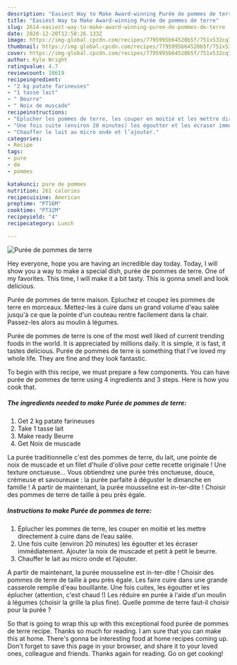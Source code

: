 ```yaml
---
description: "Easiest Way to Make Award-winning Purée de pommes de terre"
title: "Easiest Way to Make Award-winning Purée de pommes de terre"
slug: 2614-easiest-way-to-make-award-winning-puree-de-pommes-de-terre
date: 2020-12-20T12:58:26.133Z
image: https://img-global.cpcdn.com/recipes/7795995b64520b5f/751x532cq70/puree-de-pommes-de-terre-photo-principale-de-la-recette.jpg
thumbnail: https://img-global.cpcdn.com/recipes/7795995b64520b5f/751x532cq70/puree-de-pommes-de-terre-photo-principale-de-la-recette.jpg
cover: https://img-global.cpcdn.com/recipes/7795995b64520b5f/751x532cq70/puree-de-pommes-de-terre-photo-principale-de-la-recette.jpg
author: Kyle Wright
ratingvalue: 4.7
reviewcount: 10619
recipeingredient:
- "2 kg patate farineuses"
- "1 tasse lait"
- " Beurre"
- " Noix de muscade"
recipeinstructions:
- "Éplucher les pommes de terre, les couper en moitié et les mettre directement à cuire dans de l’eau salée."
- "Une fois cuite (environ 20 minutes) les égoutter et les écraser immédiatement. Ajouter la noix de muscade et petit à petit le beurre."
- "Chauffer le lait au micro onde et l’ajouter."
categories:
- Recipe
tags:
- pure
- de
- pommes

katakunci: pure de pommes 
nutrition: 261 calories
recipecuisine: American
preptime: "PT16M"
cooktime: "PT32M"
recipeyield: "4"
recipecategory: Lunch

---
```



![Purée de pommes de terre](https://img-global.cpcdn.com/recipes/7795995b64520b5f/751x532cq70/puree-de-pommes-de-terre-photo-principale-de-la-recette.jpg)

Hey everyone, hope you are having an incredible day today. Today, I will show you a way to make a special dish, purée de pommes de terre. One of my favorites. This time, I will make it a bit tasty. This is gonna smell and look delicious.

Purée de pommes de terre maison. Epluchez et coupez les pommes de terre en morceaux. Mettez-les à cuire dans un grand volume d&#39;eau salée jusqu&#39;à ce que la pointe d&#39;un couteau rentre facilement dans la chair. Passez-les alors au moulin à légumes.

Purée de pommes de terre is one of the most well liked of current trending foods in the world. It is appreciated by millions daily. It is simple, it is fast, it tastes delicious. Purée de pommes de terre is something that I've loved my whole life. They are fine and they look fantastic.


To begin with this recipe, we must prepare a few components. You can have purée de pommes de terre using 4 ingredients and 3 steps. Here is how you cook that.

<!--inarticleads1-->

##### The ingredients needed to make Purée de pommes de terre:

1. Get 2 kg patate farineuses
1. Take 1 tasse lait
1. Make ready  Beurre
1. Get  Noix de muscade


La purée traditionnelle c&#39;est des pommes de terre, du lait, une pointe de noix de muscade et un filet d&#39;huile d&#39;olive pour cette recette originale ! Une texture onctueuse… Vous obtiendrez une purée très onctueuse, douce, crémeuse et savoureuse : la purée parfaite à déguster le dimanche en famille ! A partir de maintenant, la purée mousseline est in-ter-dite ! Choisir des pommes de terre de taille à peu près égale. 

<!--inarticleads2-->

##### Instructions to make Purée de pommes de terre:

1. Éplucher les pommes de terre, les couper en moitié et les mettre directement à cuire dans de l’eau salée.
1. Une fois cuite (environ 20 minutes) les égoutter et les écraser immédiatement. Ajouter la noix de muscade et petit à petit le beurre.
1. Chauffer le lait au micro onde et l’ajouter.


A partir de maintenant, la purée mousseline est in-ter-dite ! Choisir des pommes de terre de taille à peu près égale. Les faire cuire dans une grande casserole remplie d&#39;eau bouillante. Une fois cuites, les égoutter et les éplucher (attention, c&#39;est chaud !) Les réduire en purée à l&#39;aide d&#39;un moulin à légumes (choisir la grille la plus fine). Quelle pomme de terre faut-il choisir pour la purée ? 

So that is going to wrap this up with this exceptional food purée de pommes de terre recipe. Thanks so much for reading. I am sure that you can make this at home. There's gonna be interesting food at home recipes coming up. Don't forget to save this page in your browser, and share it to your loved ones, colleague and friends. Thanks again for reading. Go on get cooking!

